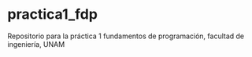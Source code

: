 # practica1_fdp
Repositorio para la práctica 1 fundamentos de programación, facultad de ingeniería, UNAM
